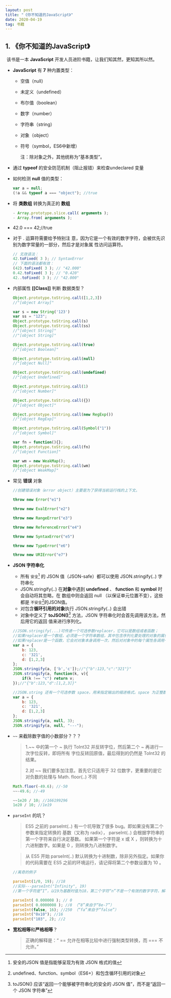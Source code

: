 ```yaml
---
layout: post
title: "《你不知道的JavaScript》"
date: 2020-04-19  
tag: 书籍
---
```


##  1. 《你不知道的JavaScript》

​	该书是一本 **JavaScript** 开发人员进阶书籍，让我们知其然，更知其所以然。

- **JavaScript** 有 **7** 种内置类型：

  - 空值（null）

  - 未定义（undefined）

  - 布尔值（boolean）

  - 数字（number）

  - 字符串（string）

  - 对象（object）

  - 符号（symbol，ES6中新增）

    注：除对象之外，其他统称为“基本类型”。

- 通过 **typeof** 的安全防范机制（阻止报错）来检查undeclared 变量

- 如何检测 **null** 值的类型：

  ```javascript
  var a = null;
  (!a && typeof a === "object"); //true
  ```

- 将 **类数组** 转换为真正的 **数组**

  ```javascript
  - Array.prototype.slice.call( arguments );
  - Array.from( arguments );
  ```

- 42.0 === 42;//true

- 对于 . 运算符需要给予特别注
  意，因为它是一个有效的数字字符，会被优先识别为数字常量的一部分，然后才是对象属
  性访问运算符。

  ```javascript
  // 无效语法：
  42.toFixed( 3 ); // SyntaxError
  // 下面的语法都有效：
  (42).toFixed( 3 ); // "42.000"
  0.42.toFixed( 3 ); // "0.420"
  42..toFixed( 3 ); // "42.000"
  ```

- 内部属性 **[[Class]]** 判断 数据类型？

  ```js
  Object.prototype.toString.call([1,2,3])
  //"[object Array]"
  
  var s = new String('123')
  var ss = "123";
  Object.prototype.toString.call(s)
  Object.prototype.toString.call(ss)
  //"[object String]"
  //"[object String]"
  
  Object.prototype.toString.call(true)
  //"[object Boolean]"
  
  Object.prototype.toString.call(null)
  //"[object Null]"
  
  Object.prototype.toString.call(undefined)
  //"[object Undefined]"
  
  Object.prototype.toString.call(1)
  //"[object Number]"
  
  Object.prototype.toString.call({})
  //"[object Object]"
  
  Object.prototype.toString.call(new RegExp())
  //"[object RegExp]"
  
  Object.prototype.toString.call(Symbol("1"))
  //"[object Symbol]"
  
  var fn = function(){};
  Object.prototype.toString.call(fn)
  //"[object Function]"
  
  var wm = new WeakMap();
  Object.prototype.toString.call(wm)
  //"[object WeakMap]"
  
  
  ```

- 常见 **错误** 对象

  ```js
  //创建错误对象（error object）主要是为了获得当前运行栈的上下文。
  
  throw new Error("e1")
  
  throw new EvalError("e2")
  
  throw new RangeError("e3")
  
  throw new ReferenceError("e4")
  
  throw new SyntaxError("e5")
  
  throw new TypeError("e6")
  
  throw new URIError("e7")
  ```

  

- **JSON 字符串化**

  - 所有 `安全`[^1] 的 JSON 值（JSON-safe）都可以使用 JSON.stringify(..) 字符串化
  - JSON.stringify(..) 在**对象**中遇到 **undefined** 、 **function** 和 **symbol** 时会自动将其忽略，在
    数组中则会返回 null （以保证单元位置不变），这些都是 `不安全`[^2]的JSON值。
  - 对包含**循环引用的对象**执行 JSON.stringify(..) 会出错
  - 对象中定义了 **toJSON()**[^3] 方法，JSON 字符串化时会首先调用该方法，然后用它的返回
    值来进行序列化。

  [^1]: 安全的JSON 值是指能够呈现为有效 JSON 格式的值
  [^2]: undefined、function、symbol（ES6+）和包含循环引用的对象
  [^3]: toJSON() 应该“返回一个能够被字符串化的安全的 JSON 值”，而不是“返回一个 JSON 字符串”

  ```js
  //JSON.stringify(...)可传递一个可选参数replacer，它可以是数组或者函数；
  //如果replacer是一个数组，必须是一个字符串数组，其中包含序列化要处理的对象的属性名称，除此之外的其他属性则被忽略
  //如果replacer是一个函数，它会对对象本身调用一次，然后对对象中的每个属性各调用一次，每次传递 2 个参数，键和值。如果要忽略某个键就返回 undefined， 否则返回指定的值
  var a = {
      b: 123,
      c: '321',
      d: [1,2,3]
  };
  JSON.stringify(a, ['b','c']);//"{"b":123,"c":"321"}"
  JSON.stringify(a, function(k, v){
      if(k !== "c") return v;
  });//"{"b":123,"d":[1,2,3]}"
  
  //JSON.string 还有一个可选参数 space，用来指定输出的缩进格式。space 为正整数时是指定每一级缩进的字符数，它还可以是字符串，此时最前面的十个字符被用于每一级的缩进
  var a = {
      b: 123,
      c: '321',
      d: [1,2,3]
  };
  JSON.stringify(a, null, 3);
  JSON.stringify(a, null, "---");
  ```

- `~~` 来截除数字值的小数部分？？？

  > 1.~~ 中的第一个 ~ 执行 ToInt32 并反转字位，然后第二个 ~ 再进行一次字位反转，即将所有
  > 字位反转回原值，最后得到的仍然是 ToInt32 的结果。
  >
  > 2.对 ~~ 我们要多加注意。首先它只适用于 32 位数字，更重要的是它对负数的处理与 Math.
  > floor(..) 不同

  ```js
  Math.floor(-49.6); //-50
  ~~-49.6; //-49
  
  ~~1e20 / 10; //166199296
  1e20 / 10; //1e19
  ```

- `parseInt` 的坑？

  > ES5 之前的 parseInt(..) 有一个坑导致了很多 bug。即如果没有第二个参数来指定转换的
  > 基数（又称为 radix）， parseInt(..) 会根据字符串的第一个字符来自行决定基数。
  > 如果第一个字符是 x 或 X ，则转换为十六进制数字。如果是 0 ，则转换为八进制数字。

  > 从 ES5 开始 parseInt(..) 默认转换为十进制数，除非另外指定。如果你的代码需要在 ES5
  > 之前的环境运行，请记得将第二个参数设置为 10 。

  ```js
  //离奇的例子
  
  parseInt(1/0, 19); //18
  //实际---parseInt("Infinity", 19)
  //第一个字符是“I”，以19为基数时值为18，第二个字符“n”不是一个有效的数字字符，解析到此为止。
  
  parseInt( 0.000008 ); // 0
  parseInt( 0.0000008 ); //8 （“8”来自于“8e-7”）
  parseInt(false, 16); //250 （“fa”来自于“false”）
  parseInt("0x10"); //16
  parseInt("103", 2); //2
  ```

- **宽松相等**和**严格相等**？

  > 正确的解释是：“ == 允许在相等比较中进行强制类型转换，而 === 不允许。”